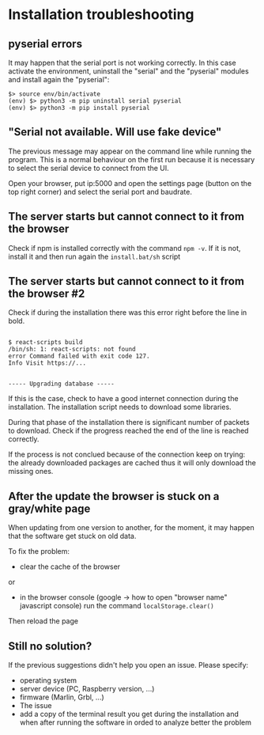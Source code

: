 # Installation troubleshooting

## pyserial errors

It may happen that the serial port is not working correctly.
In this case activate the environment, uninstall the "serial" and the "pyserial" modules and install again the "pyserial":
```
$> source env/bin/activate
(env) $> python3 -m pip uninstall serial pyserial
(env) $> python3 -m pip install pyserial
```

## "Serial not available. Will use fake device"

The previous message may appear on the command line while running the program.
This is a normal behaviour on the first run because it is necessary to select the serial device to connect from the UI.

Open your browser, put ip:5000 and open the settings page (button on the top right corner) and select the serial port and baudrate.

## The server starts but cannot connect to it from the browser

Check if npm is installed correctly with the command `npm -v`. If it is not, install it and then run again the `install.bat/sh` script

## The server starts but cannot connect to it from the browser #2

Check if during the installation there was this error right before the line in bold.

```

$ react-scripts build
/bin/sh: 1: react-scripts: not found
error Command failed with exit code 127.
Info Visit https://...


----- Upgrading database -----
```

If this is the case, check to have a good internet connection during the installation. The installation script needs to download some libraries.

During that phase of the installation there is significant number of packets to download. Check if the progress reached the end of the line is reached correctly.

If the process is not conclued because of the connection keep on trying: the already downloaded packages are cached thus it will only download the missing ones.

## After the update the browser is stuck on a gray/white page

When updating from one version to another, for the moment, it may happen that the software get stuck on old data.

To fix the problem: 
 * clear the cache of the browser 

or
 * in the browser console (google -> how to open "browser name" javascript console) run the command `localStorage.clear()`

Then reload the page

## Still no solution?

If the previous suggestions didn't help you open an issue.
Please specify:
* operating system
* server device (PC, Raspberry version, ...)
* firmware (Marlin, Grbl, ...)
* The issue
* add a copy of the terminal result you get during the installation and when after running the software in orded to analyze better the problem
